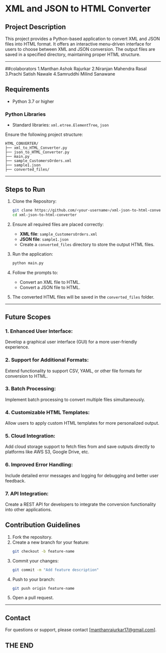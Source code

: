 
# XML and JSON to HTML Converter

## Project Description
This project provides a Python-based application to convert XML and JSON files into HTML format. It offers an interactive menu-driven interface for users to choose between XML and JSON conversion. The output files are saved in a specified directory, maintaining proper HTML structure.

---

##colaborators
1.Manthan Ashok Rajurkar
2.Niranjan Mahendra Rasal
3.Prachi Satish Nawale
4.Samruddhi Milind Sanawane

## Requirements

- Python 3.7 or higher

### Python Libraries
- Standard libraries: `xml.etree.ElementTree`, `json`

Ensure the following project structure:
```
HTML_CONVERTER/
├── xml_to_HTML_Converter.py
├── json_to_HTML_Converter.py
├── main.py
├── sample_CustomersOrders.xml
├── sample1.json
├── converted_files/
```

---

## Steps to Run

1. Clone the Repository:
   ```bash
   git clone https://github.com/<your-username>/xml-json-to-html-converter.git
   cd xml-json-to-html-converter
   ```

2. Ensure all required files are placed correctly:
   - **XML file**: `sample_CustomersOrders.xml`
   - **JSON file**: `sample1.json`
   - Create a `converted_files` directory to store the output HTML files.

3. Run the application:
   ```bash
   python main.py
   ```

4. Follow the prompts to:
   - Convert an XML file to HTML.
   - Convert a JSON file to HTML.

5. The converted HTML files will be saved in the `converted_files` folder.

---

## Future Scopes

### 1. Enhanced User Interface:
   Develop a graphical user interface (GUI) for a more user-friendly experience.

### 2. Support for Additional Formats:
   Extend functionality to support CSV, YAML, or other file formats for conversion to HTML.

### 3. Batch Processing:
   Implement batch processing to convert multiple files simultaneously.

### 4. Customizable HTML Templates:
   Allow users to apply custom HTML templates for more personalized output.

### 5. Cloud Integration:
   Add cloud storage support to fetch files from and save outputs directly to platforms like AWS S3, Google Drive, etc.

### 6. Improved Error Handling:
   Include detailed error messages and logging for debugging and better user feedback.

### 7. API Integration:
   Create a REST API for developers to integrate the conversion functionality into other applications.

## Contribution Guidelines

1. Fork the repository.
2. Create a new branch for your feature:
   ```bash
   git checkout -b feature-name
   ```
3. Commit your changes:
   ```bash
   git commit -m "Add feature description"
   ```
4. Push to your branch:
   ```bash
   git push origin feature-name
   ```
5. Open a pull request.

---

## Contact
For questions or support, please contact [manthanrajurkar17@gmail.com].

## THE END




